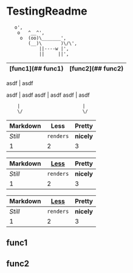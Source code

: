 # TestingReadme

       o',
        o   ^__^',
         o  (oo)\_______',
            (__)\       )\/\',
                ||----w |',
                ||     ||',

[func1](## func1) | [func2](## func2) 
-----------------|-----------------

asdf | asdf

asdf | asdf
asdf | asdf
asdf | asdf

        |                       |
        \/                      \/

Markdown | Less | Pretty
--- | --- | ---
*Still* | `renders` | **nicely**
1 | 2 | 3

Markdown | [Less](##func1) | Pretty
--- | --- | ---
*Still* | `renders` | **nicely**
1 | 2 | 3


Markdown | [Less](##func1) | Pretty
--- | --- | ---
*Still* | `renders` | **nicely**
1 | 2 | 3



## func1

## func2
